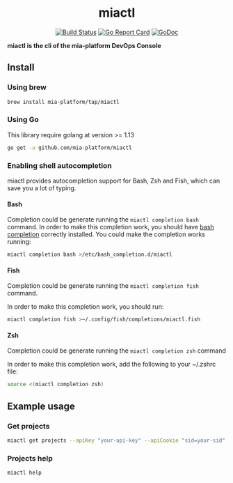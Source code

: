 <div align="center">

# miactl

[![Build Status][github-actions-svg]][github-actions]
[![Go Report Card][go-report-card]][go-report-card-link]
[![GoDoc][godoc-svg]][godoc-link]

</div>

**miactl is the cli of the mia-platform DevOps Console**

## Install

### Using brew

```sh
brew install mia-platform/tap/miactl
```

### Using Go

This library require golang at version >= 1.13

```sh
go get -u github.com/mia-platform/miactl
```

### Enabling shell autocompletion

miactl provides autocompletion support for Bash, Zsh and Fish, which can save you a lot of typing.

#### Bash

Completion could be generate running the `miactl completion bash` command.
In order to make this completion work, you should have [bash completion](https://github.com/scop/bash-completion)
correctly installed.
You could make the completion works running:
```sh
miactl completion bash >/etc/bash_completion.d/miactl
```

#### Fish

Completion could be generate running the `miactl completion fish` command.

In order to make this completion work, you should run:
```sh
miactl completion fish >~/.config/fish/completions/miactl.fish
```

#### Zsh

Completion could be generate running the `miactl completion zsh` command

In order to make this completion work, add the following to your ~/.zshrc file:

```sh
source <(miactl completion zsh)
```

## Example usage

### Get projects

```sh
miactl get projects --apiKey "your-api-key" --apiCookie "sid=your-sid" --apiBaseUrl "https://console.url/"
```

### Projects help

```sh
miactl help
```

[github-actions]: https://github.com/mia-platform/miactl/actions
[github-actions-svg]: https://github.com/mia-platform/miactl/workflows/Test%20and%20build/badge.svg
[godoc-svg]: https://godoc.org/github.com/mia-platform/miactl?status.svg
[godoc-link]: https://godoc.org/github.com/mia-platform/miactl
[go-report-card]: https://goreportcard.com/badge/github.com/mia-platform/miactl
[go-report-card-link]: https://goreportcard.com/report/github.com/mia-platform/miactl
[semver]: https://semver.org/
